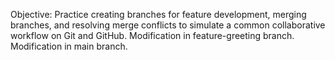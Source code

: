 Objective: Practice creating branches for feature development, merging branches, and resolving merge conflicts to simulate a common collaborative workflow on Git and GitHub.
Modification in feature-greeting branch.
Modification in main branch.
